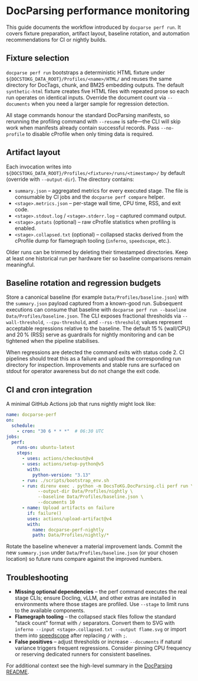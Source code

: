 # DocParsing performance monitoring

This guide documents the workflow introduced by `docparse perf run`. It covers
fixture preparation, artifact layout, baseline rotation, and automation
recommendations for CI or nightly builds.

## Fixture selection

`docparse perf run` bootstraps a deterministic HTML fixture under
`${DOCSTOKG_DATA_ROOT}/Profiles/<name>/HTML/` and reuses the same directory for
DocTags, chunk, and BM25 embedding outputs. The default `synthetic-html` fixture
creates five HTML files with repeated prose so each run operates on identical
inputs. Override the document count via `--documents` when you need a larger
sample for regression detection.

All stage commands honour the standard DocParsing manifests, so rerunning the
profiling command with `--resume` is safe—the CLI will skip work when manifests
already contain successful records. Pass `--no-profile` to disable cProfile when
only timing data is required.

## Artifact layout

Each invocation writes into `${DOCSTOKG_DATA_ROOT}/Profiles/<fixture>/runs/<timestamp>/` by default
(override with `--output-dir`). The directory contains:

- `summary.json` – aggregated metrics for every executed stage. The file is
  consumable by CI jobs and the `docparse perf compare` helper.
- `<stage>.metrics.json` – per-stage wall time, CPU time, RSS, and exit code.
- `<stage>.stdout.log` / `<stage>.stderr.log` – captured command output.
- `<stage>.pstats` (optional) – raw cProfile statistics when profiling is enabled.
- `<stage>.collapsed.txt` (optional) – collapsed stacks derived from the
  cProfile dump for flamegraph tooling (`inferno`, `speedscope`, etc.).

Older runs can be trimmed by deleting their timestamped directories. Keep at
least one historical run per hardware tier so baseline comparisons remain
meaningful.

## Baseline rotation and regression budgets

Store a canonical baseline (for example `Data/Profiles/baseline.json`) with the
`summary.json` payload captured from a known-good run. Subsequent executions can
consume that baseline with `docparse perf run --baseline Data/Profiles/baseline.json`.
The CLI exposes fractional thresholds via `--wall-threshold`, `--cpu-threshold`,
and `--rss-threshold`; values represent acceptable regressions relative to the
baseline. The default 15 % (wall/CPU) and 20 % (RSS) serve as guardrails for
nightly monitoring and can be tightened when the pipeline stabilises.

When regressions are detected the command exits with status code 2. CI pipelines
should treat this as a failure and upload the corresponding run directory for
inspection. Improvements and stable runs are surfaced on stdout for operator
awareness but do not change the exit code.

## CI and cron integration

A minimal GitHub Actions job that runs nightly might look like:

```yaml
name: docparse-perf
on:
  schedule:
    - cron: "30 6 * * *"  # 06:30 UTC
jobs:
  perf:
    runs-on: ubuntu-latest
    steps:
      - uses: actions/checkout@v4
      - uses: actions/setup-python@v5
        with:
          python-version: "3.13"
      - run: ./scripts/bootstrap_env.sh
      - run: direnv exec . python -m DocsToKG.DocParsing.cli perf run \
            --output-dir Data/Profiles/nightly \
            --baseline Data/Profiles/baseline.json \
            --documents 10
      - name: Upload artifacts on failure
        if: failure()
        uses: actions/upload-artifact@v4
        with:
          name: docparse-perf-nightly
          path: Data/Profiles/nightly/*
```

Rotate the baseline whenever a material improvement lands. Commit the new
`summary.json` under `Data/Profiles/baseline.json` (or your chosen location) so
future runs compare against the improved numbers.

## Troubleshooting

- **Missing optional dependencies** – the perf command executes the real stage
  CLIs; ensure Docling, vLLM, and other extras are installed in environments
  where those stages are profiled. Use `--stage` to limit runs to the available
  components.
- **Flamegraph tooling** – the collapsed stack files follow the standard
  "stack count" format with `/` separators. Convert them to SVG with
  `inferno --input <stage>.collapsed.txt --output flame.svg` or import them into
  [speedscope](https://www.speedscope.app/) after replacing `/` with `;`.
- **False positives** – adjust thresholds or increase `--documents` if natural
  variance triggers frequent regressions. Consider pinning CPU frequency or
  reserving dedicated runners for consistent baselines.

For additional context see the high-level summary in the
[DocParsing README](../../src/DocsToKG/DocParsing/README.md#performance-monitoring).
